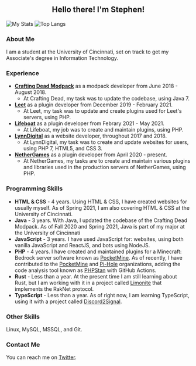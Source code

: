 ## <div align="center">Hello there! I'm Stephen!</div>

![My Stats](https://github-readme-stats.vercel.app/api?username=buchwasa&show_icons=true&count_private=true&hide_title=true&include_all_commits=true&icon_color=805AD5&text_color=718096&bg_color=ffffff00&hide_border=true)
![Top Langs](https://github-readme-stats.vercel.app/api/top-langs/?username=buchwasa&layout=compact&icon_color=805AD5&text_color=718096&bg_color=ffffff00&hide_border=true&hide_title=true)

### About Me
I am a student at the University of Cincinnati, set on track to get my Associate's degree in Information Technology.

### Experience
- **[Crafting Dead Modpack](http://www.craftingdead.com/)** as a modpack developer from June 2018 - August 2018.
  - At Crafting Dead, my task was to update the codebase, using Java 7.
- **[Leet](https://leet.cc/)** as a plugin developer from December 2019 - February 2021.
  - At Leet, my task was to update and create plugins used for Leet's servers, using PHP.
- **[Lifeboat](https://lbsg.net/)** as a plugin developer from Febrary 2021 - May 2021.
  - At Lifeboat, my job was to create and maintain plugins, using PHP.
- **[LynnDigital](https://lynndigital.com)** as a website developer, throughout 2017 and 2018.
  - At LynnDigital, my task was to create and update websites for users, using PHP 7, HTML5, and CSS 3.
- **[NetherGames](https://ngmc.co/)** as a plugin developer from April 2020 - present.
  - At NetherGames, my tasks are to create and maintain various plugins and libraries used in the production servers of NetherGames, using PHP. 
  
### Programming Skills
- **HTML & CSS** - 4 years. Using HTML & CSS, I have created websites for usually myself. As of Spring 2021, I am also covering HTML & CSS at the University of Cincinnati.
- **Java** - 3 years. With Java, I updated the codebase of the Crafting Dead Modpack. As of Fall 2020 and Spring 2021, Java is part of my major at the University of Cincinnati
- **JavaScript** - 3 years. I have used JavaScript for: websites, using both vanilla JavaScript and ReactJS, and bots using NodeJS.
- **PHP** - 4 years. I have created and maintained plugins for a Minecraft: Bedrock server software known as [PocketMine](https://pmmp.io).
As of recently, I have contributed to the [PocketMine](https://pmmp.io) and [Pi-Hole](https://pi-hole.net/) organizations, adding the code analysis tool known as [PHPStan](https://phpstan.org/) with GitHub Actions.
- **Rust** - Less than a year. At the present time I am still learning about Rust, but I am working with it in a project called [Limonite](https://github.com/buchwasa/Limonite) that implements the RakNet protocol.
- **TypeScript** - Less than a year. As of right now, I am learning TypeScript, using it with a project called [Discord2Signal](https://github.com/buchwasa/Discord2Signal).

### Other Skills
Linux, MySQL, MSSQL, and Git.

### Contact Me
You can reach me on [Twitter](https://twitter.com/buchwasa).
